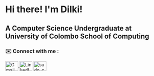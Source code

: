 <h1> Hi there! I'm Dilki! </h1>
<h2> A Computer Science Undergraduate at University of Colombo School of Computing </h2>


<h3 align="left"> ✉️ Connect with me : </h3> 
<p align="left"> 
    <a href="mailto:dsewwandi2001@gmail.com" target="blank">
    <img align="center" src="https://unpkg.com/simple-icons@latest/icons/gmail.svg" alt="Gmail" height="30" width="40">
</a> <a href="https://linkedin.com/in/dilki-sewwandi" target="blank"><img align="center" src="https://raw.githubusercontent.com/rahuldkjain/github-profile-readme-generator/master/src/images/icons/Social/linked-in-alt.svg" alt="LinkedIn" height="30" width="40" /></a> <a href="https://www.instagram.com/dilki_zew" target="blank"><img align="center" src="https://raw.githubusercontent.com/rahuldkjain/github-profile-readme-generator/master/src/images/icons/Social/instagram.svg" alt="sudo_chmod_711" height="30" width="40" /></a> </p>








